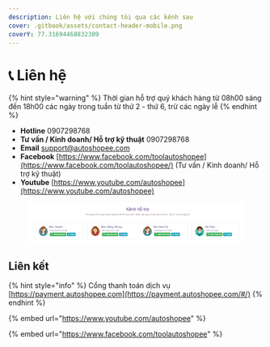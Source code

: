 ```yaml
---
description: Liên hệ với chúng tôi qua các kênh sau
cover: .gitbook/assets/contact-header-mobile.png
coverY: 77.31694468832309
---
```


# 📞 Liên hệ

{% hint style="warning" %}
Thời gian hỗ trợ quý khách hàng từ 08h00 sáng đến 18h00 các ngày trong tuần từ thứ 2 - thứ 6, trừ các ngày lễ
{% endhint %}

* **Hotline** 0907298768
* **Tư vấn / Kinh doanh/ Hỗ trợ kỹ thuật** 0907298768
* **Email** support@autoshopee.com
* **Facebook** [https://www.facebook.com/toolautoshopee](https://www.facebook.com/toolautoshopee/) (Tư vấn / Kinh doanh/ Hỗ trợ kỹ thuật)
* **Youtube** [https://www.youtube.com/autoshopee](https://www.youtube.com/autoshopee)

<div data-full-width="true">

<figure><img src=".gitbook/assets/image (1).png" alt=""><figcaption></figcaption></figure>

</div>

## Liên kết

{% hint style="info" %}
Cổng thanh toán dịch vụ [https://payment.autoshopee.com](https://payment.autoshopee.com/#/)
{% endhint %}

{% embed url="https://www.youtube.com/autoshopee" %}

{% embed url="https://www.facebook.com/toolautoshopee" %}

